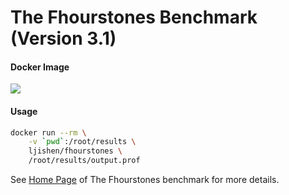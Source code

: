# The Fhourstones Benchmark (Version 3.1)#### Docker Image[![](https://images.microbadger.com/badges/image/ljishen/fhourstones.svg)](http://microbadger.com/images/ljishen/fhourstones "Get your own image badge on microbadger.com")#### Usage```bashdocker run --rm \    -v `pwd`:/root/results \    ljishen/fhourstones \    /root/results/output.prof```See [Home Page](https://tromp.github.io/c4/fhour.html) of The Fhourstones benchmark for more details.